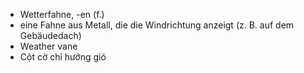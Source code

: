 - Wetterfahne, -en (f.)
- eine Fahne aus Metall, die die Windrichtung anzeigt (z. B. auf dem Gebäudedach)
- Weather vane
- Cột cờ chỉ hướng gió